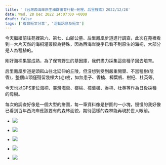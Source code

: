 ```yaml
---
title: '《台灣西海岸原生植群復育行動—苑裡、后里搜索》2022/12/28'
date: Wed, 28 Dec 2022 14:07:00 +0000
draft: false
tags: ['復育短文分享', '活動訊息及短文']
---
```


今天繼續前往苑裡第六、第七、山腳公墓、后里鳳凰步道進行調查，此次在苑裡看到一大片天然的海桐灌叢較為特殊，因為西海岸幾乎已看不到原生的海桐，大部分是人為種植的。

剛好海桐果實成熟，為了保育野生的基因庫，我們盡力採集這些種子回去培育。

后里鳳凰步道是頭嵙山往北延伸的丘陵，但沒想到受到嚴重開墾、不當種樹(陰香)，整個山頭僅殘留幾棵大(老)樹，如無患子、香楠、樟葉楓、樹杞、杜英等。

今天也以GPS定位海桐、臺灣海棗、榔榆、樟葉楓、香楠、杜英等作為日後採種的母樹。

每次的調查好像是一個大型的拼圖，每一筆資料像是拼圖的一小塊，慢慢的我好像已看到百年西海岸應該要有的森林面貌，期待這樣的森林能再現於世人眼前。

*   ![](https://www.reforestation.tw/wp-content/uploads/2023/04/20221228-台灣西海岸原生植群復育行動—苑裡后里搜索-2.jpg)
    
*   ![](https://www.reforestation.tw/wp-content/uploads/2023/04/20221228-台灣西海岸原生植群復育行動—苑裡后里搜索2-2.jpg)
    
*   ![](https://www.reforestation.tw/wp-content/uploads/2023/04/20221228-台灣西海岸原生植群復育行動—苑裡后里搜索3-2.jpg)
    
*   ![](https://www.reforestation.tw/wp-content/uploads/2023/04/20221228-台灣西海岸原生植群復育行動—苑裡后里搜索4-2.jpg)
    
*   ![](https://www.reforestation.tw/wp-content/uploads/2023/04/20221228-台灣西海岸原生植群復育行動—苑裡后里搜索5-2.jpg)